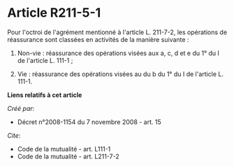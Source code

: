 # Article R211-5-1

Pour l'octroi de l'agrément mentionné à l'article L. 211-7-2, les opérations de réassurance sont classées en activités de la
manière suivante : 

1. Non-vie : réassurance des opérations visées aux a, c, d et e du 1° du I de l'article L. 111-1 ; 

2. Vie : réassurance des opérations visées au du b du 1° du I de l'article L. 111-1.

**Liens relatifs à cet article**

_Créé par_:

  - Décret n°2008-1154 du 7 novembre 2008 - art. 15

_Cite_:

  - Code de la mutualité - art. L111-1
  - Code de la mutualité - art. L211-7-2
